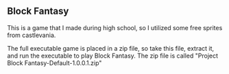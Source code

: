 Block Fantasy
---
This is a game that I made during high school, so I utilized some free sprites from castlevania.

The full executable game is placed in a zip file, so take this file, extract it, and run the executable to play Block Fantasy.
The zip file is called "Project Block Fantasy-Default-1.0.0.1.zip"
